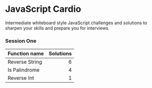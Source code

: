 # JavaScript Cardio

Intermediate whiteboard style JavaScript challenges and solutions to sharpen your skills and prepare you for interviews.

### Session One

| Function name  | Solutions |
| :------------- | --------: |
| Reverse String |         6 |
| Is Palindrome  |         4 |
| Reverse Int    |         1 |
